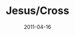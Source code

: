 ---
layout: message
category: message
series: "The Story"
title: "Jesus/Cross"
date: 2011-04-16
audio-description: "Chuck Mingo talks about the story of the sacrificial lamb."
audio: "http://s3.amazonaws.com/crossroadsaudiomessages/thestory04.mp3"
audio-title: "Jesus /Cross"
audio-duration: "37&#58;05"
program-description: "The Story&#58; Jesus /Cross Program"
program: "http://www.crossroads.net/players/media/hq/04_16-17_11Program.pdf"
program-title: "Jesus /Cross"
video-description: "Chuck Mingo talks about the story of the sacrificial lamb."
video-title: "Jesus/Cross"
video: "https://s3.amazonaws.com/crossroadsvideomessages/thestory04.mp4"
---